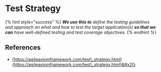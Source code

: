 # Test Strategy

{% hint style="success" %}
_**We use this to** define the testing guidelines and approach on what and how to test the target application(s) **so that we can** have well-defined testing and test coverage objectives._&#x20;
{% endhint %}



## References&#x20;

* [https://agileaxiomframework.com/test\_strategy.html](https://agileaxiomframework.com/test\_strategy.html)&#x20;
